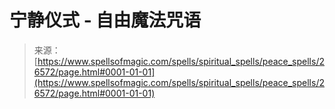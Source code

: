 <!--yml

category: 未分类

date: 2024-06-12 19:14:42

-->

# 宁静仪式 - 自由魔法咒语

> 来源：[https://www.spellsofmagic.com/spells/spiritual_spells/peace_spells/26572/page.html#0001-01-01](https://www.spellsofmagic.com/spells/spiritual_spells/peace_spells/26572/page.html#0001-01-01)
